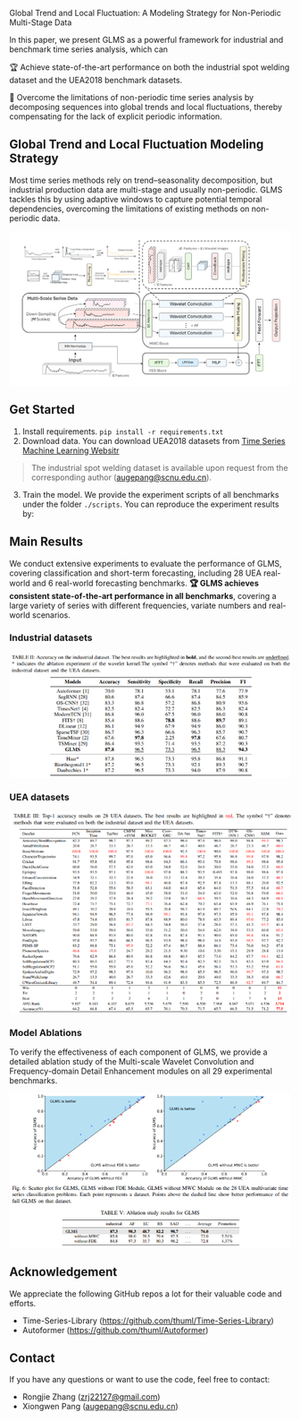 

Global Trend and Local Fluctuation: A Modeling Strategy for Non-Periodic Multi-Stage Data

In this paper, we present GLMS as a powerful framework for industrial and benchmark time series analysis, which can

🏆 Achieve state-of-the-art performance on both the industrial spot welding dataset and the UEA2018 benchmark datasets.

🌟 Overcome the limitations of non-periodic time series analysis by decomposing sequences into global trends and local fluctuations, thereby compensating for the lack of explicit periodic information.



## Global Trend and Local Fluctuation Modeling Strategy 

Most time series methods rely on trend–seasonality decomposition, but industrial production data are multi-stage and usually non-periodic. GLMS tackles this by using adaptive windows to capture potential temporal dependencies, overcoming the limitations of existing methods on non-periodic data.

<p align="center">
<img src=".\pic\GLMS.png" alt="" align=center />
</p>

## Get Started

1. Install requirements. ```pip install -r requirements.txt```
2. Download data. You can download UEA2018 datasets from [Time Series Machine Learning Websitr](https://www.timeseriesclassification.com/index.php)
 > The  industrial spot welding dataset is available upon request from the corresponding author (augepang@scnu.edu.cn).
3. Train the model. We provide the experiment scripts of all benchmarks under the folder `./scripts`. You can reproduce the experiment results by:

## Main Results
We conduct extensive experiments to evaluate the performance of GLMS, covering classification and short-term forecasting, including 28 UEA real-world and 6 real-world forecasting benchmarks.
**🏆 GLMS achieves consistent state-of-the-art performance in all benchmarks**, covering a large variety of series with different frequencies, variate numbers and real-world scenarios.

### Industrial datasets


<p align="center">
<img src=".\pic\Industrial.png" alt="" align=center />
</p>

### UEA datasets


<p align="center">
<img src=".\pic\UEA.png" alt="" align=center />
</p>

### Model Ablations

To verify the effectiveness of each component of GLMS, we provide a detailed ablation study of the Multi-scale Wavelet Convolution and Frequency-domain Detail Enhancement modules on all 29 experimental benchmarks.

<p align="center">
<img src=".\pic\ablation.png" alt="" align=center />
</p>



## Acknowledgement

We appreciate the following GitHub repos a lot for their valuable code and efforts.
- Time-Series-Library (https://github.com/thuml/Time-Series-Library)
- Autoformer (https://github.com/thuml/Autoformer)

## Contact

If you have any questions or want to use the code, feel free to contact:
* Rongjie Zhang (zrj22127@gmail.com)
* Xiongwen Pang (augepang@scnu.edu.cn)


